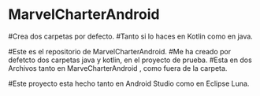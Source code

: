 # MarvelCharterAndroid

#Crea dos carpetas por defecto.
#Tanto si lo haces en Kotlin como en java.

#Este es el repositorio de MarvelCharterAndroid.
#Me ha creado por defetcto dos carpetas java y kotlin, en el proyecto de prueba.
#Esta en dos Archivos tanto en MarveCharterAndroid , como fuera de la carpeta.

#Este proyecto esta hecho tanto en Android Studio como en Eclipse Luna.

